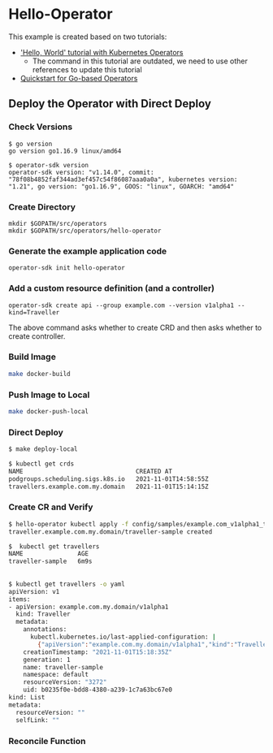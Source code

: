 # Hello-Operator

This example is created based on two tutorials:

- ['Hello, World' tutorial with Kubernetes Operators](https://developers.redhat.com/blog/2020/08/21/hello-world-tutorial-with-kubernetes-operators#set_up_your_environment)
	- The command in this tutorial are outdated, we need to use other references to update this tutorial
- [Quickstart for Go-based Operators](https://sdk.operatorframework.io/docs/building-operators/golang/quickstart/)


## Deploy the Operator with Direct Deploy

### Check Versions
```
$ go version
go version go1.16.9 linux/amd64

$ operator-sdk version
operator-sdk version: "v1.14.0", commit: "78f08b4852faf344ad3ef457c54f86087aaa0a0a", kubernetes version: "1.21", go version: "go1.16.9", GOOS: "linux", GOARCH: "amd64"
```

### Create Directory

```
mkdir $GOPATH/src/operators
mkdir $GOPATH/src/operators/hello-operator
```

### Generate the example application code

```
operator-sdk init hello-operator
```

### Add a custom resource definition (and a controller)

```
operator-sdk create api --group example.com --version v1alpha1 --kind=Traveller
```

The above command asks whether to create CRD and then asks whether to create controller. 

### Build Image

```bash
make docker-build
```

### Push Image to Local

```bash
make docker-push-local
```

### Direct Deploy

```bash
$ make deploy-local

$ kubectl get crds
NAME                               CREATED AT
podgroups.scheduling.sigs.k8s.io   2021-11-01T14:58:55Z
travellers.example.com.my.domain   2021-11-01T15:14:15Z

```

### Create CR and Verify
```bash
$ hello-operator kubectl apply -f config/samples/example.com_v1alpha1_traveller.yaml
traveller.example.com.my.domain/traveller-sample created

$  kubectl get travellers
NAME               AGE
traveller-sample   6m9s
 
 
$ kubectl get travellers -o yaml
apiVersion: v1
items:
- apiVersion: example.com.my.domain/v1alpha1
  kind: Traveller
  metadata:
    annotations:
      kubectl.kubernetes.io/last-applied-configuration: |
        {"apiVersion":"example.com.my.domain/v1alpha1","kind":"Traveller","metadata":{"annotations":{},"name":"traveller-sample","namespace":"default"},"spec":null}
    creationTimestamp: "2021-11-01T15:18:35Z"
    generation: 1
    name: traveller-sample
    namespace: default
    resourceVersion: "3272"
    uid: b0235f0e-bdd8-4380-a239-1c7a63bc67e0
kind: List
metadata:
  resourceVersion: ""
  selfLink: ""

```

### Reconcile Function